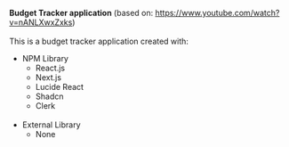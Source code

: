 **Budget Tracker application** (based on: https://www.youtube.com/watch?v=nANLXwxZxks)
<br /><br />
This is a budget tracker application created with:
<ul>
  <li>NPM Library
    <ul>
      <li>React.js</li>
      <li>Next.js</li>
      <li>Lucide React</li>
      <li>Shadcn</li>
      <li>Clerk</li>
    </ul>
  </li>
  <br />
  <li>External Library
    <ul>
      <li>None</li>
    </ul>
  </li>
</ul>
